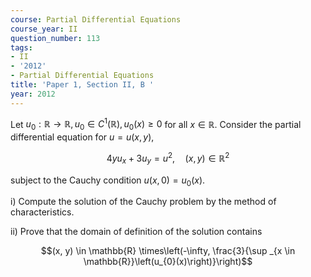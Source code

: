 ```yaml
---
course: Partial Differential Equations
course_year: II
question_number: 113
tags:
- II
- '2012'
- Partial Differential Equations
title: 'Paper 1, Section II, B '
year: 2012
---
```




Let $u_{0}: \mathbb{R} \rightarrow \mathbb{R}, u_{0} \in C^{1}(\mathbb{R}), u_{0}(x) \geqslant 0$ for all $x \in \mathbb{R}$. Consider the partial differential equation for $u=u(x, y)$,

$$4 y u_{x}+3 u_{y}=u^{2}, \quad(x, y) \in \mathbb{R}^{2}$$

subject to the Cauchy condition $u(x, 0)=u_{0}(x)$.

i) Compute the solution of the Cauchy problem by the method of characteristics.

ii) Prove that the domain of definition of the solution contains

$$(x, y) \in \mathbb{R} \times\left(-\infty, \frac{3}{\sup _{x \in \mathbb{R}}\left(u_{0}(x)\right)}\right)$$